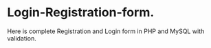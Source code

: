 # Login-Registration-form.
Here is complete Registration and Login form in PHP and MySQL with validation.
